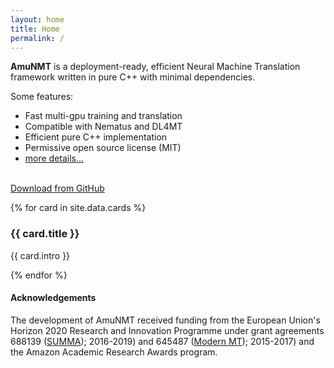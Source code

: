 ```yaml
---
layout: home
title: Home
permalink: /
---
```


<!--h2 class="title">Welcome to {{ site.title }}!</h2-->
<div class="intro">
  <p>
  <b>AmuNMT</b> is a deployment-ready, efficient Neural Machine Translation framework written
  in pure C++ with minimal dependencies. 
  </p>

  <p>
  Some features:

  <ul>
    <li> Fast multi-gpu training and translation </li>
    <li> Compatible with Nematus and DL4MT </li>
    <li> Efficient pure C++ implementation </li>
    <li> Permissive open source license (MIT) </li>
    <li> <a href="{{ site.baseurl }}../features"> more details... </a> </li>
  </ul>
  </p>
  
  <br/>
  <div class="cta-container">
    <a class="btn btn-primary btn-cta" href=" {{ site.github }} " target="_blank">
      <i class="fa fa-github"></i>
      Download from GitHub
    </a>
  </div><!--//cta-container-->
</div><!--//intro-->

<div id="cards-wrapper" class="cards-wrapper row">

  {% for card in site.data.cards %}
  <div class="item item-{{ card.color }} col-md-4 col-sm-6 col-xs-6">
    <div class="item-inner">
      <div class="icon-holder">
        <span aria-hidden="true" class="icon fa {{ card.icon }}"></span>
      </div><!--//icon-holder-->
      <h3 class="title">{{ card.title }}</h3>
      <p class="intro">{{ card.intro }}</p>
      <a class="link" href="{{ card.link }}"><span></span></a>
    </div><!--//item-inner-->
  </div><!--//item-->
  {% endfor %}

</div><!--//cards-->

<h4> Acknowledgements </h4>
<div class="intro">
  <p>
The development of AmuNMT received funding from the European Union's Horizon 2020 Research and Innovation Programme under grant agreements 688139 (<a href="http://www.summa-project.eu">SUMMA</a>); 2016-2019) and 645487 (<a href="http://www.modernmt.eu">Modern MT</a>); 2015-2017) and the Amazon Academic Research Awards program. 
  </p>
</div>